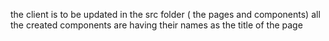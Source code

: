 the client is to be updated in the src folder ( the pages and components)
all the created components are having their names as the title of the page